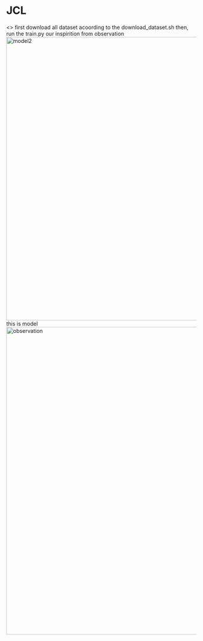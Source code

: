 # JCL
<<Joint Contrastive Learning for Prompt-Based Few-Shot Language Learners>>
 first  download all dataset acoording to  the download_dataset.sh
 then, run the train.py 
 our inspirition from observation 
<img width="751" alt="model2" src="https://user-images.githubusercontent.com/40848730/221091908-3f0409e1-f1da-476f-af3e-20b7596ae17c.png">
 this is model
<img width="815" alt="observation" src="https://user-images.githubusercontent.com/40848730/221091914-aaf8bc10-4dc4-4a89-8928-b432f0818c47.png">
